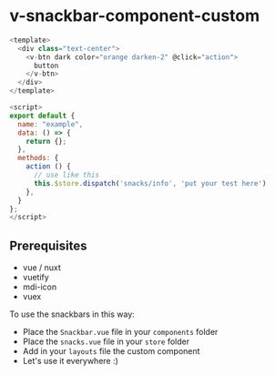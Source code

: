 # v-snackbar-component-custom

```js
<template>
  <div class="text-center">
    <v-btn dark color="orange darken-2" @click="action">
      button
    </v-btn>
  </div>
</template>

<script>
export default {
  name: "example",
  data: () => {
    return {};
  },
  methods: {
    action () {
      // use like this
      this.$store.dispatch('snacks/info', 'put your test here')
    },
  }
};
</script>
```
## Prerequisites
* vue / nuxt
* vuetify
* mdi-icon
* vuex



To use the snackbars in this way:

- Place the `Snackbar.vue` file in your `components` folder
- Place the `snacks.vue` file in your `store` folder
- Add in your `layouts` file the custom component
- Let's use it everywhere :)

